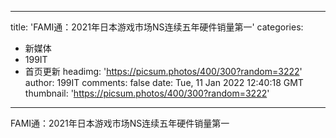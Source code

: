 
---
title: 'FAMI通：2021年日本游戏市场NS连续五年硬件销量第一'
categories: 
 - 新媒体
 - 199IT
 - 首页更新
headimg: 'https://picsum.photos/400/300?random=3222'
author: 199IT
comments: false
date: Tue, 11 Jan 2022 12:40:18 GMT
thumbnail: 'https://picsum.photos/400/300?random=3222'
---

<div>   
FAMI通：2021年日本游戏市场NS连续五年硬件销量第一  
</div>
            